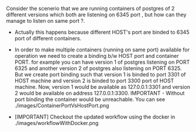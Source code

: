 Consider the scenerio that we are running containers of postgres of 2 different versions which both are listening on 6345 port ,
but how can they manage to listen on same port ?.
- Actually this happens because different HOST's port are binded to 6345 port of different containers.
- In order to make multiple containers (running on same port) available for operation we need to create a binding b/w HOST port and container PORT.
for example you can have version 1 of postgres listening on PORT 6325 and another version 2 of postgres also listening on PORT 6325.
But we create port binding such that version 1 is binded to port 3301 of HOST machine and version 2 is binded to port 3300 port of HOST machine.
Now,
version 1 would be available as 127.0.0.1:3301 and version 2 would be available on address 127.0.0.1:3300.
IMPORTANT - Without port binding the container would be unreachable.
You can see ./images/ContainerPortVsHostPort.png


- [IMPORTANT] Checkout the updated workflow using the docker in ./images/workflowWithDocker.png
